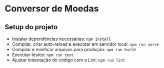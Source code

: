 # Conversor de Moedas

## Setup do projeto
- Instalar dependências necessárias: `npm install`
- Compilar, criar auto-reload e executar em servidor local: `npm run serve`
- Compilar e minificar arquivos para produção: `npm run build`
- Executar testes: `npm run test`
- Ajustar indentação do código com o Lint: `npm run lint`
